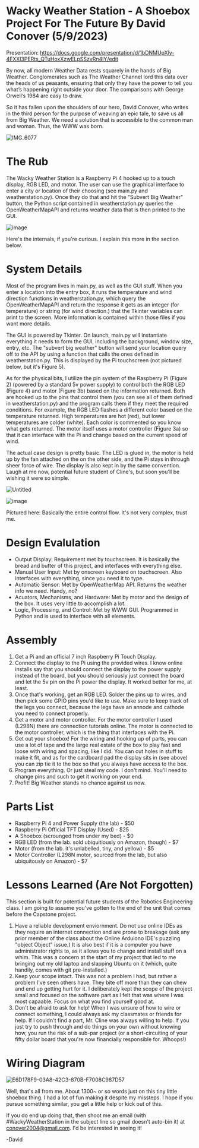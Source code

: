 # Wacky Weather Station - A Shoebox Project For The Future By David Conover (5/9/2023)

Presentation: https://docs.google.com/presentation/d/1bDNMUpXly-4FXXl3PERts_QTuHoxXzwELpSSzvRn4lY/edit

By now, all modern Weather Data rests squarely in the hands of Big Weather. Conglomerates such as The Weather Channel lord this data over the heads of us peasants, ensuring that only they have the power to tell you what’s happening right outside your door. The comparisons with George Orwell’s 1984 are easy to draw.

So it has fallen upon the shoulders of our hero, David Conover, who writes in the third person for the purpose of weaving an epic tale, to save us all from Big Weather. We need a solution that is accessible to the common man and woman. Thus, the WWW was born.

![IMG_6077](https://github.com/dconover23/Weirdo-Weather-Station/assets/83132702/47a64104-f643-4507-a5d1-0ee418394caf)


# The Rub
The Wacky Weather Station is a Raspberry Pi 4 hooked up to a touch display, RGB LED, and motor. The user can use the graphical interface to enter a city or location of their choosing (see main.py and weatherstation.py). Once they do that and hit the "Subvert Big Weather" button, the Python script contained in weatherstation.py queries the OpenWeatherMapAPI and returns weather data that is then printed to the GUI.

![image](https://github.com/dconover23/Weirdo-Weather-Station/assets/83132702/81a782b6-8ab0-4ec5-99fa-d931f7fa7895)

Here's the internals, if you're curious. I explain this more in the section below.

# System Details
Most of the program lives in main.py, as well as the GUI stuff. When you enter a location into the entry box, it runs the temperature and wind direction functions in weatherstation.py, which query the OpenWeatherMapAPI and return the response it gets as an integer (for temperature) or string (for wind direction.) that the Tkinter variables can print to the screen. More information is contained within those files if you want more details.

The GUI is powered by Tkinter. On launch, main.py will instantiate everything it needs to form the GUI, including the background, window size, entry, etc. The "subvert big weather" button will send your location query off to the API by using a function that calls the ones defined in weatherstation.py. This is displayed by the Pi touchscreen (not pictured below, but it's Figure 5).

As for the physical bits, I utilize the pin system of the Raspberry Pi (Figure 2) (powered by a standard 5v power supply) to control both the RGB LED (Figure 4) and motor (Figure 3b) based on the information returned. Both are hooked up to the pins that control them (you can see all of them defined in weatherstation.py) and the program calls them if they meet the required conditions. For example, the RGB LED flashes a different color based on the temperature returned. High temperatures are hot (red), but lower temperatures are colder (white). Each color is commented so you know what gets returned. The motor itself uses a motor controller (Figure 3a) so that it can interface with the Pi and change based on the current speed of wind.

The actual case design is pretty basic. The LED is glued in, the motor is held up by the fan attached on the on the other side, and the Pi stays in through sheer force of wire. The display is also kept in by the same convention. Laugh at me now, potential future student of Cline's, but soon you'll be wishing it were so simple.

![Untitled](https://github.com/dconover23/Weirdo-Weather-Station/assets/83132702/eefa0fd5-cd99-4152-b9cc-5b34e371b9db)


![image](https://github.com/dconover23/Weirdo-Weather-Station/assets/83132702/6a21a843-0ac0-46a0-ba01-0df3d1f0c1f8)

Pictured here: Basically the entire control flow. It's not very complex, trust me.

# Design Evalulation
* Output Display: Requirement met by touchscreen. It is basically the bread and butter of this project, and interfaces with everything else.
* Manual User Input: Met by onscreen keyboard on touchscreen. Also interfaces with everything, since you need it to type.
* Automatic Sensor: Met by OpenWeatherMap API. Returns the weather info we need. Handy, no?
* Acuators, Mechanisms, and Hardware: Met by motor and the design of the box. It uses very little to accomplish a lot.
* Logic, Processing, and Control: Met by WWW GUI. Programmed in Python and is used to interface with all elements.

# Assembly
1. Get a Pi and an official 7 inch Raspberry Pi Touch Display.
2. Connect the display to the Pi using the provided wires. I know online installs say that you should connect the display to the power supply instead of the board, but you should seriously just connect the board and let the 5v pin on the Pi power the display. It worked better for me, at least.
3. Once that's working, get an RGB LED. Solder the pins up to wires, and then pick some GPIO pins you'd like to use. Make sure to keep track of the legs you connect, because the legs have an annode and cathode you need to connect properly.
4. Get a motor and motor controller. For the motor controller I used (L298N) there are connection tutorials online. The motor is connected to the motor controller, which is the thing that interfaces with the Pi.
5. Get out your shoebox! For the wiring and hooking up of parts, you can use a lot of tape and the large real estate of the box to play fast and loose with wiring and spacing, like I did. You can cut holes in stuff to make it fit, and as for the cardboard pad the display sits in (see above) you can zip tie it to the box so that you always have access to the box.
6. Program everything. Or just steal my code. I don't mind. You'll need to change pins and such to get it working on your end.
7. Profit! Big Weather stands no chance against us now.

# Parts List
* Raspberry Pi 4 and Power Supply (the lab) - $50
* Raspberry Pi Official TFT Display (Used) - $25
* A Shoebox (scrounged from under my bed) - $0
* RGB LED (from the lab. sold ubiquitiously on Amazon, though) - $7
* Motor (from the lab. it's unlabelled, tiny, and yellow) - $5
* Motor Controller (L298N motor, sourced from the lab, but also ubiquitously on Amazon) - $7

# Lessons Learned (Are Not Forgotten)
This section is built for potential future students of the Robotics Engineering class. I am going to assume you've gotten to the end of the unit that comes before the Capstone project.
1. Have a reliable development enviornment. Do not use online IDEs as they require an internet connection and are prone to breakage (ask any prior member of the class about the Online Arduiono IDE's puzzling "object Object" issue.) It is also best if it is a computer you have administrator rights to, as it allows you to change and install stuff on a whim. This was a concern at the start of my project that led to me bringing out my old laptop and slapping Ubuntu on it (which, quite handily, comes with git pre-installed.)
2. Keep your scope intact. This was not a problem I had, but rather a problem I've seen others have. They bite off more than they can chew and end up getting hurt for it. I deliberately kept the scope of the project small and focused on the software part as I felt that was where I was most capaable. Focus on what you find yourself good at.
3. Don't be afraid to ask for help! When I was unsure of how to wire or connect something, I could always ask my classmates or friends for help. If I couldn't find a part, Mr. Cline was always willing to help. If you just try to push through and do things on your own without knowing how, you run the risk of a sub-par project (or a short-circuiting of your fifty dollar board that you're now financially responsible for. Whoops!)

# Wiring Diagram
![E6D178F9-03A8-42C3-870B-F7008C987D57](https://github.com/dconover23/Weirdo-Weather-Station/assets/83132702/a0609309-9690-4ce6-840e-6dfc3c3433b6)

Well, that's all from me. About 1300~ or so words just on this tiny little shoebox thing. I had a lot of fun making it despite my missteps. I hope if you pursue something similar, you get a little help or kick out of this. 

If you do end up doing that, then shoot me an email (with #WackyWeatherStation in the subject line so gmail doesn't auto-bin it) at conover2004@gmail.com. I'd be interested in seeing it!

-David

